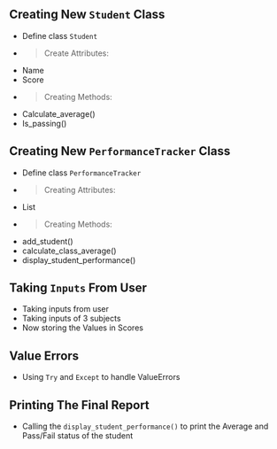 ## Creating New `Student` Class
* Define class `Student`
* >Create Attributes: 
* Name
* Score
* >Creating Methods:
* Calculate_average()
* Is_passing()
## Creating New `PerformanceTracker` Class
* Define class `PerformanceTracker`
* >Creating Attributes:
* List
* >Creating Methods:
* add_student()
* calculate_class_average()
* display_student_performance()
## Taking `Inputs` From User
* Taking inputs from user 
* Taking inputs of 3 subjects
* Now storing the Values in Scores 
## Value Errors
* Using `Try` and `Except` to handle ValueErrors
## Printing The Final Report
* Calling the `display_student_performance()` to print the Average and Pass/Fail status of the student